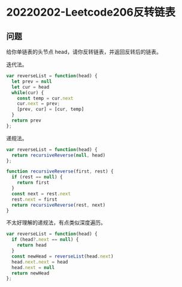 # 20220202-Leetcode206反转链表

## 问题

给你单链表的头节点 head，请你反转链表，并返回反转后的链表。

迭代法。

```JavaScript
var reverseList = function(head) {
  let prev = null
  let cur = head
  while(cur) {
    const temp = cur.next
    cur.next = prev;
    [prev, cur] = [cur, temp]
  }
  return prev
};
```

递规法。

```JavaScript
var reverseList = function(head) {
  return recursiveReverse(null, head)
};

function recursiveReverse(first, rest) {
  if (rest == null) {
    return first
  }
  const next = rest.next
  rest.next = first
  return recursiveReverse(rest, next)
}
```

不太好理解的递规法，有点类似深度遍历。

```JavaScript
var reverseList = function(head) {
  if (head?.next == null) {
    return head
  }
  const newHead = reverseList(head.next)
  head.next.next = head
  head.next = null
  return newHead
};
```



